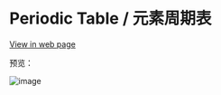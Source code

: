 # Periodic Table / 元素周期表

[View in web page](https://michaelliao.github.io/periodic-table/)

预览：

![image](periodic_table.png)

